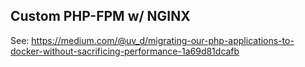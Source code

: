 ## Custom PHP-FPM w/ NGINX

See: https://medium.com/@uv_d/migrating-our-php-applications-to-docker-without-sacrificing-performance-1a69d81dcafb

